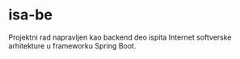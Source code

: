 # isa-be
Projektni rad napravljen kao backend deo ispita Internet softverske arhitekture u frameworku Spring Boot.
